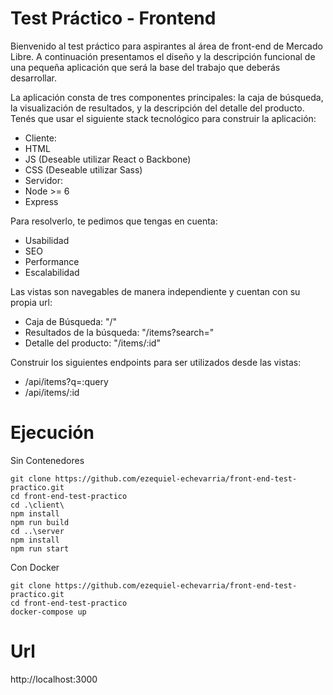 # Test Práctico - Frontend

Bienvenido al test práctico para aspirantes al área de front-end de Mercado Libre.
A continuación presentamos el diseño y la descripción funcional de una pequeña aplicación que será la
base del trabajo que deberás desarrollar.

La aplicación consta de tres componentes principales: la caja de búsqueda, la visualización de
resultados, y la descripción del detalle del producto.
Tenés que usar el siguiente stack tecnológico para construir la aplicación:

* Cliente:
* HTML
* JS (Deseable utilizar React o Backbone)
* CSS (Deseable utilizar Sass)
* Servidor:
* Node >= 6
* Express

Para resolverlo, te pedimos que tengas en cuenta:
* Usabilidad
* SEO
* Performance
* Escalabilidad

Las vistas son navegables de manera independiente y cuentan con su propia url:
* Caja de Búsqueda: "/"
* Resultados de la búsqueda: "/items?search="
* Detalle del producto: "/items/:id"


Construir los siguientes endpoints para ser utilizados desde las vistas:

* /api/items?q=:query
* /api/items/:id


# Ejecución 

Sin Contenedores
```
git clone https://github.com/ezequiel-echevarria/front-end-test-practico.git
cd front-end-test-practico
cd .\client\
npm install
npm run build
cd ..\server
npm install
npm run start
```

Con Docker 

```
git clone https://github.com/ezequiel-echevarria/front-end-test-practico.git
cd front-end-test-practico
docker-compose up
```

# Url
http://localhost:3000




